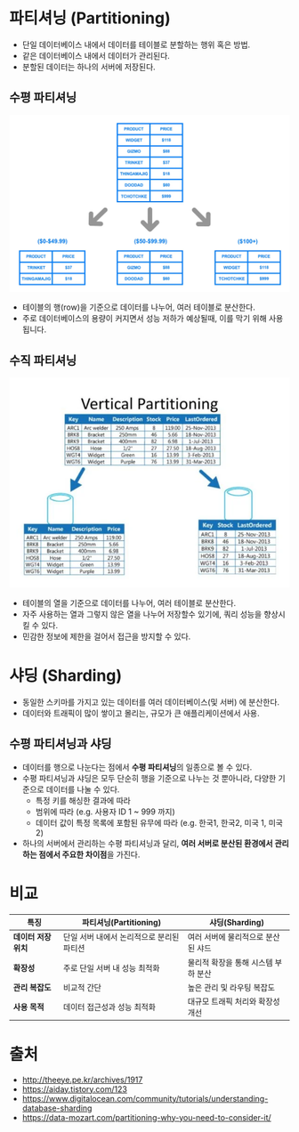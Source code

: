 # 파티셔닝 (Partitioning)

- 단일 데이터베이스 내에서 데이터를 테이블로 분할하는 행위 혹은 방법.
- 같은 데이터베이스 내에서 데이터가 관리된다.
- 분할된 데이터는 하나의 서버에 저장된다.

## 수평 파티셔닝

![](/Database/img/db_partitioning_sharding_horizontal.png)

- 테이블의 행(row)을 기준으로 데이터를 나누어, 여러 테이블로 분산한다.
- 주로 데이터베이스의 용량이 커지면서 성능 저하가 예상될때, 이를 막기 위해 사용됩니다.

## 수직 파티셔닝

![](/Database/img/db_partitioning_sharding_vertical.png)

- 테이블의 열을 기준으로 데이터를 나누어, 여러 테이블로 분산한다.
- 자주 사용하는 열과 그렇지 않은 열을 나누어 저장할수 있기에, 쿼리 성능을 향상시킬 수 있다.
- 민감한 정보에 제한을 걸어서 접근을 방지할 수 있다.

# 샤딩 (Sharding)

- 동일한 스키마를 가지고 있는 데이터를 여러 데이터베이스(및 서버) 에 분산한다.
- 데이터와 트래픽이 많이 쌓이고 몰리는, 규모가 큰 애플리케이션에서 사용.

## 수평 파티셔닝과 샤딩

- 데이터를 행으로 나눈다는 점에서 **수평 파티셔닝**의 일종으로 볼 수 있다.
- 수평 파티셔닝과 샤딩은 모두 단순히 행을 기준으로 나누는 것 뿐아니라, 다양한 기준으로 데이터를 나눌 수 있다.
  - 특정 키를 해싱한 결과에 따라
  - 범위에 따라 (e.g. 사용자 ID 1 ~ 999 까지)
  - 데이터 값이 특정 목록에 포함된 유무에 따라 (e.g. 한국1, 한국2, 미국 1, 미국2)
- 하나의 서버에서 관리하는 수평 파티셔닝과 달리, **여러 서버로 분산된 환경에서 관리하는 점에서 주요한 차이점**을 가진다.

# 비교

| **특징**             | **파티셔닝(Partitioning)**                | **샤딩(Sharding)**                  |
| -------------------- | ----------------------------------------- | ----------------------------------- |
| **데이터 저장 위치** | 단일 서버 내에서 논리적으로 분리된 파티션 | 여러 서버에 물리적으로 분산된 샤드  |
| **확장성**           | 주로 단일 서버 내 성능 최적화             | 물리적 확장을 통해 시스템 부하 분산 |
| **관리 복잡도**      | 비교적 간단                               | 높은 관리 및 라우팅 복잡도          |
| **사용 목적**        | 데이터 접근성과 성능 최적화               | 대규모 트래픽 처리와 확장성 개선    |

# 출처

- http://theeye.pe.kr/archives/1917
- https://aiday.tistory.com/123
- https://www.digitalocean.com/community/tutorials/understanding-database-sharding
- https://data-mozart.com/partitioning-why-you-need-to-consider-it/
